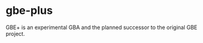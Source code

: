 gbe-plus
========

GBE+ is an experimental GBA and the planned successor to the original GBE project.
